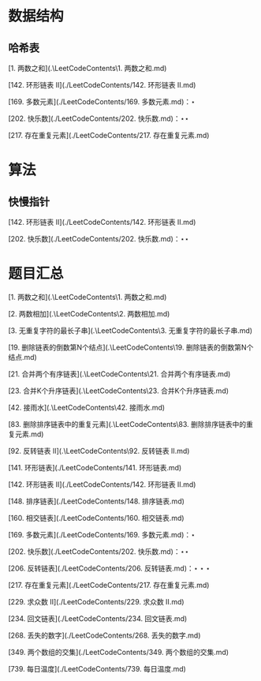 # 数据结构

## 哈希表

[1. 两数之和](.\LeetCodeContents\1. 两数之和.md)

[142. 环形链表 II](./LeetCodeContents/142. 环形链表 II.md)

[169. 多数元素](./LeetCodeContents/169. 多数元素.md)：$\star$

[202. 快乐数](./LeetCodeContents/202. 快乐数.md)：$\star\star$

[217. 存在重复元素](./LeetCodeContents/217. 存在重复元素.md)

# 算法

## 快慢指针

[142. 环形链表 II](./LeetCodeContents/142. 环形链表 II.md)

[202. 快乐数](./LeetCodeContents/202. 快乐数.md)：$\star\star$

# 题目汇总

[1. 两数之和](.\LeetCodeContents\1. 两数之和.md)

[2. 两数相加](.\LeetCodeContents\2. 两数相加.md)

[3. 无重复字符的最长子串](.\LeetCodeContents\3. 无重复字符的最长子串.md)

[19. 删除链表的倒数第N个结点](.\LeetCodeContents\19. 删除链表的倒数第N个结点.md)

[21. 合并两个有序链表](.\LeetCodeContents\21. 合并两个有序链表.md)

[23. 合并K个升序链表](.\LeetCodeContents\23. 合并K个升序链表.md)

[42. 接雨水](.\LeetCodeContents\42. 接雨水.md)

[83. 删除排序链表中的重复元素](.\LeetCodeContents\83. 删除排序链表中的重复元素.md)

[92. 反转链表 II](.\LeetCodeContents\92. 反转链表 II.md)

[141. 环形链表](./LeetCodeContents/141. 环形链表.md)

[142. 环形链表 II](./LeetCodeContents/142. 环形链表 II.md)

[148. 排序链表](./LeetCodeContents/148. 排序链表.md)

[160. 相交链表](./LeetCodeContents/160. 相交链表.md)

[169. 多数元素](./LeetCodeContents/169. 多数元素.md)：$\star$

[202. 快乐数](./LeetCodeContents/202. 快乐数.md)：$\star\star$

[206. 反转链表](./LeetCodeContents/206. 反转链表.md)：$\star\star\star$

[217. 存在重复元素](./LeetCodeContents/217. 存在重复元素.md)

[229. 求众数 II](./LeetCodeContents/229. 求众数 II.md)

[234. 回文链表](./LeetCodeContents/234. 回文链表.md)

[268. 丢失的数字](./LeetCodeContents/268. 丢失的数字.md)

[349. 两个数组的交集](./LeetCodeContents/349. 两个数组的交集.md)

[739. 每日温度](./LeetCodeContents/739. 每日温度.md)

